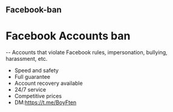 ## Facebook-ban
# Facebook Accounts ban 
-- Accounts that violate Facebook rules, impersonation, bullying, harassment, etc. 
- Speed and safety 
- Full guarantee
- Account recovery available
- 24/7 service 
- Competitive prices
- DM:https://t.me/BoyFten 

 
 
